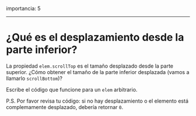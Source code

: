 importancia: 5

---

# ¿Qué es el desplazamiento desde la parte inferior? 

La propiedad `elem.scrollTop` es el tamaño desplazado desde la parte superior. ¿Cómo obtener el tamaño de la parte inferior desplazada (vamos a llamarlo `scrollBottom`)?

Escribe el código que funcione para un `elem` arbitrario.

P.S. Por favor revisa tu código: si no hay desplazamiento o el elemento está complemamente desplazado, debería retornar `0`.
